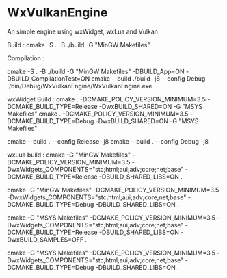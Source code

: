 # WxVulkanEngine
An simple engine using wxWidget, wxLua and Vulkan

Build : 
cmake -S . -B ./build -G "MinGW Makefiles"

Compilation : 

cmake -S . -B ./build -G "MinGW Makefiles" -DBUILD_App=ON -DBUILD_CompilationTest=ON
cmake --build ./build -j8 --config Debug  
./bin/Debug/WxVulkanEngine/WxVulkanEngine.exe


wxWidget Build :
cmake . -DCMAKE_POLICY_VERSION_MINIMUM=3.5 -DCMAKE_BUILD_TYPE=Release -DwxBUILD_SHARED=ON -G "MSYS Makefiles"
cmake . -DCMAKE_POLICY_VERSION_MINIMUM=3.5 -DCMAKE_BUILD_TYPE=Debug -DwxBUILD_SHARED=ON -G "MSYS Makefiles"

cmake --build . --config Release -j8
cmake --build . --config Debug -j8



wxLua build :
cmake -G "MinGW Makefiles" -DCMAKE_POLICY_VERSION_MINIMUM=3.5 -DwxWidgets_COMPONENTS="stc;html;aui;adv;core;net;base" -DCMAKE_BUILD_TYPE=Release -DBUILD_SHARED_LIBS=ON .

cmake -G "MinGW Makefiles" -DCMAKE_POLICY_VERSION_MINIMUM=3.5 -DwxWidgets_COMPONENTS="stc;html;aui;adv;core;net;base" -DCMAKE_BUILD_TYPE=Debug -DBUILD_SHARED_LIBS=ON .


cmake -G "MSYS Makefiles" -DCMAKE_POLICY_VERSION_MINIMUM=3.5 -DwxWidgets_COMPONENTS="stc;html;aui;adv;core;net;base" -DCMAKE_BUILD_TYPE=Release -DBUILD_SHARED_LIBS=ON -DwxBUILD_SAMPLES=OFF .

cmake -G "MSYS Makefiles" -DCMAKE_POLICY_VERSION_MINIMUM=3.5 -DwxWidgets_COMPONENTS="stc;html;aui;adv;core;net;base" -DCMAKE_BUILD_TYPE=Debug -DBUILD_SHARED_LIBS=ON .





